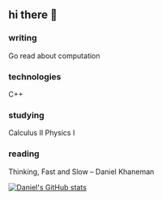 ## hi there 👋

<!--
**dmharrington03/dmharrington03** is a ✨ _special_ ✨ repository because its `README.md` (this file) appears on your GitHub profile.

Here are some ideas to get you started:

- 🔭 I’m currently working on ...
- 🌱 I’m currently learning ...
- 👯 I’m looking to collaborate on ...
- 🤔 I’m looking for help with ...
- 💬 Ask me about ...
- 📫 How to reach me: ...
- 😄 Pronouns: ...
- ⚡ Fun fact: ...
-->

### writing

Go read about computation

### technologies
C++

### studying
Calculus II
Physics I

### reading
Thinking, Fast and Slow – Daniel Khaneman

[![Daniel's GitHub stats](https://github-readme-stats.vercel.app/api?username=dmharrington03&show_icons=true&theme=dark)](https://github.com/anuraghazra/github-readme-stats)

